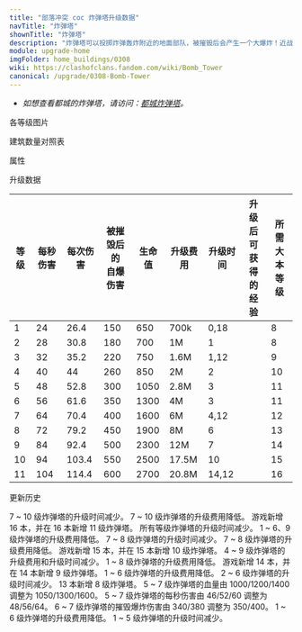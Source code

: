```yaml
---
title: "部落冲突 coc 炸弹塔升级数据"
navTitle: "炸弹塔"
shownTitle: "炸弹塔"
description: "炸弹塔可以投掷炸弹轰炸附近的地面部队，被摧毁后会产生一个大爆炸！近战部队最好离它远点吧！"
module: upgrade-home
imgFolder: home_buildings/0308
wiki: https://clashofclans.fandom.com/wiki/Bomb_Tower
canonical: /upgrade/0308-Bomb-Tower
---
```


- *如想查看都城的炸弹塔，请访问：[都城炸弹塔](/upgrade/2205-Bomb-Tower)。*

<UnitInfo :folder="$frontmatter.imgFolder" imgSrc="Bomb_Tower11.png" :imgAlt="$frontmatter.navTitle" :description="$frontmatter.description" :isSmallImg="true" />

<SmallTitle>各等级图片</SmallTitle>

<Panel>
    <UnitImgGroup title="炸弹塔" :folder="$frontmatter.imgFolder">
        <UnitImg imgTitle="1 级" imgSrc="Bomb_Tower1.png" />
        <UnitImg imgTitle="2 级" imgSrc="Bomb_Tower2.png" />
        <UnitImg imgTitle="3 级" imgSrc="Bomb_Tower3.png" />
        <UnitImg imgTitle="4 级" imgSrc="Bomb_Tower4.png" />
        <UnitImg imgTitle="5 级" imgSrc="Bomb_Tower5.png" />
        <UnitImg imgTitle="6 级" imgSrc="Bomb_Tower6.png" />
        <UnitImg imgTitle="7 级" imgSrc="Bomb_Tower7.png" />
        <UnitImg imgTitle="8 级" imgSrc="Bomb_Tower8.png" />
        <UnitImg imgTitle="9 级" imgSrc="Bomb_Tower9.png" />
        <UnitImg imgTitle="10 级" imgSrc="Bomb_Tower10.png" />
        <UnitImg imgTitle="11 级" imgSrc="Bomb_Tower11.png" />
    </UnitImgGroup>
</Panel>

<SmallTitle>建筑数量对照表</SmallTitle>

<BuildingNum>
    <BuildingNumRow title="大本等级" num="1-7, 8-9, 11-16" />
    <BuildingNumRow title="建筑数量" num=" 0,   1,    2" />
</BuildingNum>

<SmallTitle>属性</SmallTitle>

<UnitProperties>
    <UnitProperty pKey="占地面积" pValue="3×3" />
    <UnitProperty pKey="判定面积" pValue="2×2" :isJudgeSquare="true" />
    <UnitProperty pKey="伤害类型" pValue="范围伤害" />
    <UnitProperty pKey="伤害半径" pValue="1.5 格" />
    <UnitProperty pKey="攻击的目标" pValue="仅地面目标" />
    <UnitProperty pKey="射程" pValue="6 格" />
    <UnitProperty pKey="攻速" pValue="1.1 秒/次" />
    <UnitProperty pKey="被摧毁时的自爆半径" pValue="2.75 格" />
    <UnitProperty pKey="自爆延时" pValue="1 秒" />
</UnitProperties>

<SmallTitle>升级数据</SmallTitle>

<script setup>
const tableExtraInfo = [
    {
        "column": 5,
        "type": "cost",
        "gpClass": "building",
        "icon": "Gold"
    },
    {
        "column": 6,
        "type": "time",
        "gpClass": "building"
    },
    {
        "column": 7,
        "type": "exp",
        "icon": "Exp"
    }
];
</script>

<UnitTable :tableExtraInfo="tableExtraInfo">

| 等级 | 每秒伤害 | 每次伤害 |被摧毁后的<br>自爆伤害| 生命值 | 升级费用 |  升级时间  |升级后可<br>获得的经验| 所需<br>大本等级 |
| ---- |   ---   |   ---   |         ---        |   ---  |   ---   |    ---    |         ---         |       ---      |
|   1  |    24   |   26.4  |         150        |   650  |   700k  |    0,18   |                     |        8       |
|   2  |    28   |   30.8  |         180        |   700  |     1M  |    1      |                     |        8       |
|   3  |    32   |   35.2  |         220        |   750  |   1.6M  |    1,12   |                     |        9       |
|   4  |    40   |   44    |         260        |   850  |     2M  |    2      |                     |       10       |
|   5  |    48   |   52.8  |         300        |  1050  |   2.8M  |    3      |                     |       11       |
|   6  |    56   |   61.6  |         350        |  1300  |     4M  |    3      |                     |       11       |
|   7  |    64   |   70.4  |         400        |  1600  |     6M  |    4,12   |                     |       12       |
|   8  |    72   |   79.2  |         450        |  1900  |     8M  |    6      |                     |       13       |
|   9  |    84   |   92.4  |         500        |  2300  |    12M  |    7      |                     |       14       |
|  10  |    94   |  103.4  |         550        |  2500  |  17.5M  |   10      |                     |       15       |
|  11  |   104   |  114.4  |         600        |  2700  |  20.8M  |   14,12   |                     |       16       |
</UnitTable>

<SmallTitle>更新历史</SmallTitle>

<Timeline>
    <TimelineItem date="2024/06/18">
        <TimelineRow>7 ~ 10 级炸弹塔的升级时间减少。</TimelineRow>
        <TimelineRow>7 ~ 10 级炸弹塔的升级费用降低。</TimelineRow>
    </TimelineItem>
    <TimelineItem date="2023/12/12">
        <TimelineRow>游戏新增 16 本，并在 16 本新增 11 级炸弹塔。</TimelineRow>
        <TimelineRow>所有等级炸弹塔的升级时间减少。</TimelineRow>
        <TimelineRow>1 ~ 6、9 级炸弹塔的升级费用降低。</TimelineRow>
    </TimelineItem>
    <TimelineItem date="2023/06/12">
        <TimelineRow>7 ~ 8 级炸弹塔的升级时间减少。</TimelineRow>
        <TimelineRow>7 ~ 8 级炸弹塔的升级费用降低。</TimelineRow>
    </TimelineItem>
    <TimelineItem date="2022/10/10">
        <TimelineRow>游戏新增 15 本，并在 15 本新增 10 级炸弹塔。</TimelineRow>
        <TimelineRow>4 ~ 9 级炸弹塔的升级费用和升级时间减少。</TimelineRow>
    </TimelineItem>
    <TimelineItem date="2021/12/09">
        <TimelineRow>1 ~ 8 级炸弹塔的升级费用降低。</TimelineRow>
    </TimelineItem>
    <TimelineItem date="2021/04/12">
        <TimelineRow>游戏新增 14 本，并在 14 本新增 9 级炸弹塔。</TimelineRow>
        <TimelineRow>1 ~ 6 级炸弹塔的升级费用降低。</TimelineRow>
        <TimelineRow>2 ~ 6 级炸弹塔的升级时间减少。</TimelineRow>
    </TimelineItem>
    <TimelineItem date="2020/03/30">
        <TimelineRow>13 本新增 8 级炸弹塔。</TimelineRow>
    </TimelineItem>
    <TimelineItem date="2020/02/28">
        <TimelineRow>5 ~ 7 级炸弹塔的血量由 1000/1200/1400 调整为 1050/1300/1600。</TimelineRow>
        <TimelineRow>5 ~ 7 级炸弹塔的每秒伤害由 46/52/60 调整为 48/56/64。</TimelineRow>
        <TimelineRow>6 ~ 7 级炸弹塔的摧毁爆炸伤害由 340/380 调整为 350/400。</TimelineRow>
    </TimelineItem> 
        <TimelineItem date="2019/04/02">
        <TimelineRow>1 ~ 6 级炸弹塔的升级费用降低。</TimelineRow>
        <TimelineRow>1 ~ 5 级炸弹塔的升级时间减少。</TimelineRow>
    </TimelineItem>
    <TimelineItem :historyBottom="true" />
</Timeline>